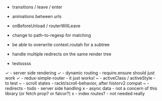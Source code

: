 

- transitions / leave / enter
- animations between urls
- onBeforeUnload / routerWillLeave

- change to path-to-regexp for matching
- be able to overwrite context.routah for a subtree
- handle multiple redirects on the same render tree

- testsssss

✓ - server side rendering
✓ - dynamic routing - require.ensure should just work
✓ - redux-simple-router - it just works!
~ - activeClass / activeStyle - to test
~ - scroll states - rackt/scroll-behavior, after historv2 compat
~ - redirects - todo - server side handling
x - async data - not a concern of this library (or fetch prop? or falcor?)
x - index routes? - not needed really
